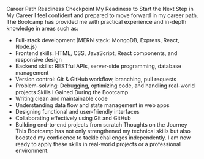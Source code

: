 Career Path Readiness Checkpoint
My Readiness to Start the Next Step in My Career
I feel confident and prepared to move forward in my career path. The Bootcamp has provided me
with practical experience and in-depth knowledge in areas such as:
- Full-stack development (MERN stack: MongoDB, Express, React, Node.js)
- Frontend skills: HTML, CSS, JavaScript, React components, and responsive design
- Backend skills: RESTful APIs, server-side programming, database management
- Version control: Git & GitHub workflow, branching, pull requests
- Problem-solving: Debugging, optimizing code, and handling real-world projects
Skills I Gained During the Bootcamp
- Writing clean and maintainable code
- Understanding data flow and state management in web apps
- Designing functional and user-friendly interfaces
- Collaborating effectively using Git and GitHub
- Building end-to-end projects from scratch
Thoughts on the Journey
This Bootcamp has not only strengthened my technical skills but also boosted my confidence to
tackle challenges independently. I am now ready to apply these skills in real-world projects or a
professional environment.
